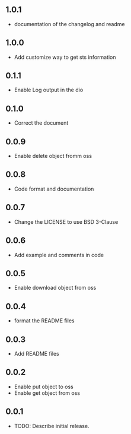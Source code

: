 ## 1.0.1
* documentation of the changelog and readme

## 1.0.0
* Add customize way to get sts information

## 0.1.1
* Enable Log output in the dio

## 0.1.0
* Correct the document

## 0.0.9
* Enable delete object fromm oss

## 0.0.8
* Code format and documentation

## 0.0.7
* Change the LICENSE to use BSD 3-Clause

## 0.0.6
* Add example and comments in code

## 0.0.5
* Enable download object from oss

## 0.0.4
* format the README files

## 0.0.3
* Add README files

## 0.0.2
* Enable put object to oss
* Enable get object from oss

## 0.0.1
* TODO: Describe initial release.